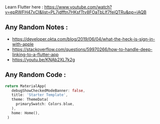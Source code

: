 Learn Flutter here : https://www.youtube.com/watch?v=epRWFH47xCI&list=PL7jdfftn7HKsfTtv8FOaTbLIf7feiQTRu&pp=iAQB

## Any Random Notes :
- https://developer.okta.com/blog/2019/06/04/what-the-heck-is-sign-in-with-apple
- https://stackoverflow.com/questions/59970266/how-to-handle-deep-linking-to-a-flutter-app
- https://youtu.be/KNAb2XL7k2g

## Any Random Code :
```dart
return MaterialApp(
   debugShowCheckedModeBanner: false,
   title: 'Starter Template',
   theme: ThemeData(
     primarySwatch: Colors.blue,
   ),
   home: Home(),
 )
```